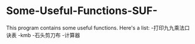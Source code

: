 # Some-Useful-Functions-SUF-
This program contains some useful functions.
Here's a list:
   -打印九九乘法口诀表
   -kmb
   -石头剪刀布
   -计算器
